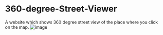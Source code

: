 # 360-degree-Street-Viewer
A website which shows 360 degree street view of the place where you click on the map.
![image](https://user-images.githubusercontent.com/97256400/226448356-7e4f8f28-1ef5-4710-a242-befee4ac59e0.png)
